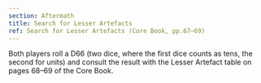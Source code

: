 ```yaml
---
section: Aftermath
title: Search for Lesser Artefacts
ref: Search for Lesser Artefacts (Core Book, pp.67–69)
---
```


Both players roll a D66 (two dice, where the first dice counts as tens, the second for units) and consult the result with the Lesser Artefact table on pages 68–69 of the Core Book.
